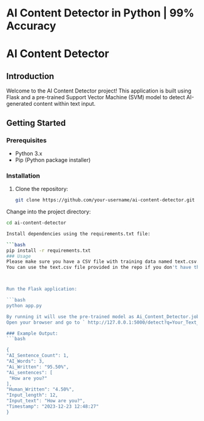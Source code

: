 # AI Content Detector  in Python | 99% Accuracy

# AI Content Detector

## Introduction

Welcome to the AI Content Detector project! This application is built using Flask and a pre-trained Support Vector Machine (SVM) model to detect AI-generated content within text input.

## Getting Started

### Prerequisites

- Python 3.x
- Pip (Python package installer)

### Installation

1. Clone the repository:
   ```bash
   git clone https://github.com/your-username/ai-content-detector.git
Change into the project directory:

   ```bash
cd ai-content-detector

Install dependencies using the requirements.txt file:

```bash
pip install -r requirements.txt
### Usage
Please make sure you have a CSV file with training data named text.csv. The file should contain 'content' and 'label' columns for model training.
You can use the text.csv file provided in the repo if you don't have this one.



Run the Flask application:

```bash
python app.py

By running it will use the pre-trained model as Ai_Content_Detector.joblib.
Open your browser and go to ` http://127.0.0.1:5000/detect?q=Your_Text_To_Analyze ` to detect AI-generated content. And it will give you the output for the given text.

### Example Output:
```bash
   
{
  "AI_Sentence_Count": 1,
  "AI_Words": 3,
  "Ai_Written": "95.50%",
  "Ai_sentences": [
    "How are you?"
  ],
  "Human_Written": "4.50%",
  "Input_length": 12,
  "Input_text": "How are you?",
  "Timestamp": "2023-12-23 12:48:27"
}
